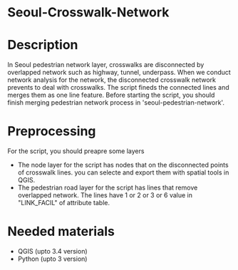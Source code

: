 # Seoul-Crosswalk-Network
# Description
In Seoul pedestrian network layer, crosswalks are disconnected by overlapped network such as highway, tunnel, underpass.
When we conduct network analysis for the network, the disconnected crosswalk network prevents to deal with crosswalks.
The script fineds the connected lines and merges them as one line feature.
Before starting the script, you should finish merging pedestrian network process in 'seoul-pedestrian-network'.
# Preprocessing
For the script, you should preapre some layers
* The node layer for the script has nodes that on the disconnected points of crosswalk lines. you can selecte and export them with spatial tools in QGIS.
* The pedestrian road layer for the script has lines that remove overlapped network. The lines have 1 or 2 or 3 or 6 value in "LINK_FACIL" of attribute table.
# Needed materials
- QGIS (upto 3.4 version)
- Python (upto 3 version)
